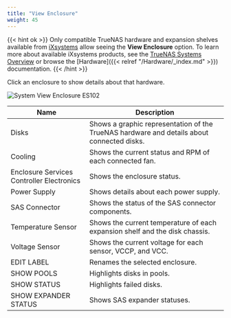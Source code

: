 ```yaml
---
title: "View Enclosure"
weight: 45
---
```


{{< hint ok >}}
Only compatible TrueNAS hardware and expansion shelves available from [iXsystems](https://www.ixsystems.com/) allow seeing the **View Enclosure** option.
To learn more about available iXsystems products, see the [TrueNAS Systems Overview](https://www.truenas.com/systems-overview/) or browse the [Hardware]({{< relref "/Hardware/_index.md" >}}) documentation.
{{< /hint >}}

Click an enclosure to show details about that hardware. 

![System View Enclosure ES102](/images/CORE/12.0/SystemViewEnclosureES102.png "System View Enclosure ES102")

| Name | Description |
|------|------|
| Disks | Shows a graphic representation of the TrueNAS hardware and details about connected disks. |
| Cooling | Shows the current status and RPM of each connected fan. |
| Enclosure Services Controller Electronics | Shows the enclosure status. |
| Power Supply | Shows details about each power supply. |
| SAS Connector | Shows the status of the SAS connector components. |
| Temperature Sensor | Shows the current temperature of each expansion shelf and the disk chassis. |
| Voltage Sensor | Shows the current voltage for each sensor, VCCP, and VCC. |
| EDIT LABEL | Renames the selected enclosure. |
| SHOW POOLS | Highlights disks in pools. |
| SHOW STATUS | Highlights failed disks. |
| SHOW EXPANDER STATUS| Shows SAS expander statuses. |